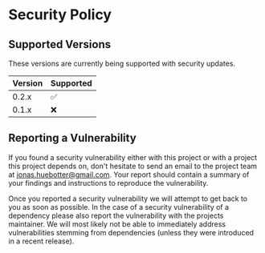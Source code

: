 # Security Policy

## Supported Versions

These versions are currently being supported with security updates.

| Version | Supported          |
| ------- | ------------------ |
| 0.2.x   | :white_check_mark: |
| 0.1.x   | :x:                |

## Reporting a Vulnerability

If you found a security vulnerability either with this project or with a project this project depends on, don't hesitate to send an email to the project team at jonas.huebotter@gmail.com.
Your report should contain a summary of your findings and instructions to reproduce the vulnerability.

Once you reported a security vulnerability we will attempt to get back to you as soon as possible. 
In the case of a security vulnerability of a dependency please also report the vulnerability with the projects maintainer. 
We will most likely not be able to immediately address vulnerabilities stemming from dependencies (unless they were introduced in a recent release).
